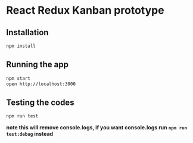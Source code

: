 # React Redux Kanban prototype

## Installation

```bash
npm install
```

## Running the app
```bash
npm start
open http://localhost:3000
```

## Testing the codes
```bash
npm run test
```
**note this will remove console.logs, if you want console.logs run `npm run test:debug` instead**
